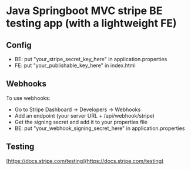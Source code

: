 # Java Springboot MVC stripe BE testing app (with a lightweight FE)

## Config
- BE: put "your_stripe_secret_key_here" in application.properties
- FE: put "your_publishable_key_here" in index.html

## Webhooks
To use webhooks:

- Go to Stripe Dashboard → Developers → Webhooks
- Add an endpoint (your server URL + /api/webhook/stripe)
- Get the signing secret and add it to your properties file
- BE: put "your_webhook_signing_secret_here" in application.properties

## Testing
[https://docs.stripe.com/testing](https://docs.stripe.com/testing)
